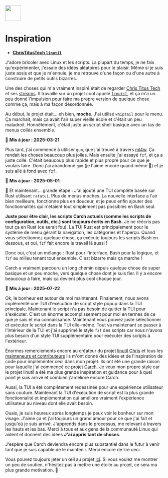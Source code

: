 <img src="https://cdn-icons-png.flaticon.com/128/7119/7119415.png" width="50" />

<br>

# Inspiration

- **[ChrisTitusTech `linutil`](https://github.com/ChrisTitusTech/linutil/)**  

J'adore bricoler avec Linux et les scripts. La plupart du temps, je ne fais qu'expérimenter, j'essaie des idées aléatoires pour le plaisir. Même si je suis juste assis et que je m'ennuie, je me retrouve d'une façon ou d'une autre à construire de petits outils bizarres.

Une des choses qui m'a vraiment inspiré était de regarder [Chris Titus Tech](https://www.youtube.com/@ChrisTitusTech) et ses [streams](https://www.youtube.com/@TitusTechTalk). Il travaille sur un projet cool appelé [`linutil`](https://github.com/ChrisTitusTech/linutil/), et ça m'a un peu donné l'impulsion pour faire ma propre version de quelque chose comme ça, mais à ma façon désordonnée.

Au début, le projet était... eh bien, **moche**. J'ai utilisé `whiptail` pour le menu. Ça marchait, mais ça avait l'air super vieille école et c'était un peu maladroit. Honnêtement, c'était juste un script shell basique avec un tas de menus collés ensemble.

📅 **Mis à jour : 2025-03-21**  

Plus tard, j'ai commencé à utiliser `gum`, que j'ai trouvé à travers [ml4w](https://github.com/mylinuxforwork). Ça rendait les choses beaucoup plus jolies. Mais ensuite j'ai essayé `fzf`, et ça a juste collé. C'était beaucoup plus rapide et plus propre pour ce que je voulais faire. Donc j'ai abandonné `gum` (je l'aime encore quand même 💖) et je suis allé à fond avec `fzf`.

📅 **Mis à jour : 2025-05-01**  

🦀 Et maintenant... grande étape : J'ai ajouté une TUI complète basée sur Rust utilisant `ratatui`. Plus de menus moches. La nouvelle interface a l'air bien meilleure, fonctionne plus en douceur, et je peux enfin ajouter des fonctionnalités qui n'étaient tout simplement pas possibles en Bash seul.

**Juste pour être clair, les scripts Carch actuels (comme les scripts de configuration, outils, etc.) sont toujours écrits en Bash.** Je ne réécris pas tout ça en Rust (ce serait fou). La TUI Rust est principalement pour le système de menu gérant la navigation, les catégories et l'aperçu. Quand vous sélectionnez quelque chose, ça exécute toujours les scripts Bash en dessous, et oui, `fzf` fait encore le travail là aussi !

Donc oui, c'est un mélange : Rust pour l'interface, Bash pour la logique, et `fzf` au milieu tenant tout ensemble. C'est bizarre mais ça marche !

Carch a vraiment parcouru un long chemin depuis quelque chose de super basique et un peu moche, vers quelque chose dont je suis fier. Il y a encore beaucoup à faire, mais ça devient plus cool chaque jour.

📅 **Mis à jour : 2025-07-22**

Ok, le bonheur est autour de moi maintenant. Finalement, nous avons implémenté une TUI d'exécution de script style popup dans la TUI principale. Maintenant le script n'a pas besoin de quitter la TUI pour s'exécuter. C'est un énorme accomplissement pour moi en termes de ce que je sais et ma connaissance. Maintenant vous pouvez juste sélectionner et exécuter le script dans la TUI elle-même. Tout va maintenant se passer à l'intérieur de la TUI et j'ai supprimé le style `fzf` des scripts car nous n'avons plus besoin d'un style TUI supplémentaire pour exécuter des scripts à l'extérieur.

Énormes remerciements encore au créateur du projet [linutil](https://github.com/ChrisTitusTech/linutil) [Chris](https://github.com/ChrisTitusTech) et tous les [mainteneurs et contributeurs](https://github.com/ChrisTitusTech/linutil/graphs/contributors) ils m'ont donné des idées et de l'inspiration de code pour implémenter ceci dans mon projet. Ils ont été une grande raison pour laquelle j'ai commencé ce projet [Carch](https://github.com/harilvfs/carch). Je veux mon propre style car le projet linutil a été ma plus grande inspiration et guidance pour à quel point je suis arrivé et combien j'améliore encore Carch.

Aussi, la TUI a été complètement redessinée pour une expérience utilisateur sans couture. Maintenant la TUI d'exécution de script est la plus grande fonctionnalité et implémentation qui améliore vraiment l'expérience utilisateur au niveau dont elle avait besoin.

Ouais, je suis heureux après longtemps je peux voir le bonheur sur mon visage. J'aime ça et j'ai toujours un grand amour pour ce que j'ai fait et jusqu'où je suis arrivé. J'apprends dans le processus, me relevant à travers les hauts et les bas. Merci à tous et aux gens de la communauté Linux qui aident et donnent des idées **J'ai appris tant de choses**.

J'espère que Carch deviendra encore plus substantiel dans le futur à venir tant que je suis capable de le maintenir. Merci encore de lire ceci.

Vous pouvez toujours jeter un œil au projet [ici](https://github.com/harilvfs). Si vous voulez me montrer un peu de soutien, n'hésitez pas à mettre une étoile au projet, ce sera ma plus grande motivation. 🙂